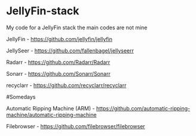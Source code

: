 # JellyFin-stack
My code for a JellyFin stack the main codes are not mine

JellyFin - https://github.com/jellyfin/jellyfin

JellySeer - https://github.com/fallenbagel/jellyseerr

Radarr - https://github.com/Radarr/Radarr

Sonarr - https://github.com/Sonarr/Sonarr

recyclarr - https://github.com/recyclarr/recyclarr

#Somedays

Automatic Ripping Machine (ARM) - https://github.com/automatic-ripping-machine/automatic-ripping-machine

Filebrowser - https://github.com/filebrowser/filebrowser
